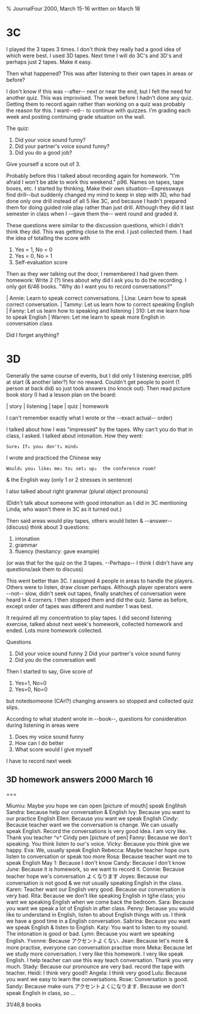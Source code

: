 % JournalFour 2000, March 15-16 written on March 18

# 3C

I played the 3 tapes 3 times. I don't think they really had a good idea of which were best. I used 3D tapes. Next time I will do 3C's and 3D's and perhaps just 2 tapes. Make it easy.

Then what happened? This was after listening to their own tapes in areas or before?

I don't know if this was --after-- next or near the end, but I felt the need for another quiz. This was improvised. The week before I hadn't done any quiz. Getting them to record again rather than working on a quiz was probably the reason for this. I want--ed-- to continue with quizzes. I'm grading each week and posting continuing grade situation on the wall.

The quiz: 

1. Did your voice sound funny?
2. Did your partner's voice sound funny?
3. Did you do a good job?

Give yourself a score out of 3.

Probably before this I talked about recording again for homework. "I'm afraid I won't be able to work this weekend." p96. Names on tapes, tape boxes, etc. I started by thinking, Make their own situation--Expressways find drill--but suddenly changed my mind to keep in step with 3D, who had done only one drill instead of all 5 like 3C, and because I hadn't prepared them for doing guided role play rather than just drill. Although they did it last semester in class when I --gave them the-- went round and graded it.

These questions were similar to the discussion questions, which I didn't think they did. This was getting close to the end. I just collected them. I had the idea of totalling the score with 

1. Yes = 1, No = 0
2. Yes = 0, No = 1
3. Self-evaluation score

Then as they wer talking out the door, I remembered I had given them homework: Write 2 (?) lines about why did I ask you to do the recording. I only got 6/46 books. "Why do I want you to record conversations?"

| Annie: Learn to speak correct conversations.
| Lina: Learn how to speak correct conversation.
| Tammy: Let us learn how to correct speaking English
| Fanny: Let us learn how to speaking and listening
| 310: Let me learn how to speak English
| Warren: Let me learn to speak more English in conversation class

Did I forget anything?

# 3D

Generally the same course of events, but I did only 1 listening exercise, p95 at start (& another later?) for no reward. Couldn't get people to point (1 person at back did) so just took answers (no knock out). Then read picture book story (I had a lesson plan on the board:

| story
| listening
| tape
| quiz
| homework

I can't remember exactly what I wrote or the --exact actual-- order)

I talked about how I was "impressed" by the tapes. Why can't you do that in class, I asked. I talked about intonation. How they went:

	Sure↓ If↓ you↓ don't↓ mind↓

I wrote and practiced the Chinese way

	Would↓ you↓ like↓ me↓ to↓ set↓ up↓  the conference room?

& the English way (only 1 or 2 stresses in sentence)

I also talked about right grammar (plural object pronouns)

(Didn't talk about someone with good intonation as I did in 3C mentioning Linda, who wasn't there in 3C as it turned out.)

Then said areas would play tapes, others would listen & --answer-- (discuss) think about 3 questions:

1. intonation
2. grammar
3. fluency (hesitancy: gave example)


(or was that for the quiz on the 3 tapes. --Perhaps-- I think I didn't have any questions/ask them to discuss)

This went better than 3C. I assigned 4 people in areas to handle the players. Others were to listen, draw closer perhaps. Although player operators were --not-- slow, didn't seek out tapes, finally snatches of conversation were heard in 4 corners. I then stopped them and did the quiz. Same as before, except order of tapes was different and number 1 was best.

It required all my concentration to play tapes. I did second listening exercise, talked about next week's homework, collected homework and ended. Lots more homework collected.

Questions

1. Did your voice sound funny
2  Did your partner's voice sound funny
3. Did you do the conversation well

Then I started to say, Give score of 

1. Yes=1, No=0
2. Yes=0, No=0

but notedsomeone (CArl?) changing answers so stopped and collected quiz slips.

According to what student wrote in --book--, questions for consideration during listening in areas were 

1. Does my voice sound funny
2. How can I do better
3. What score would I give myself

I have to record next week

## 3D homework answers 2000 March 16

===

Miumiu: Maybe you hope we can open [picture of mouth] speak Englihsh
Sandra: because help our conversation & English
Ivy: Because you want to our practice English
Ellen: Because you want we speak English
Cindy: Because teacher want we the conversation is change. We can usually speak English. Record the conversations is very good idea. I am vcry like. Thank you teacher ^v^ Cindy pen [picture of pen]
Fanny: Because we don't speaking. You think listen to our's voice.
Vicky: Because you think give we happy.
Eva: We, usually speak English
Rebecca: Maybe teacher hope ours listen to conversation or speak too more
Rosa: Because teacher want me to speak English
May 1: Because I don't know
Candy: Because I don't know
June: Because it is homework, so we want to record it.
Connie: Because teacher hope we's conversation よくなります
Joyes: Because our conversation is not good & we not usually speaking English in the class.
Karen: Teacher want our English very good. Because our conversation is very bad.
Rita: Because we don't like speaking English in tghe class; you want we speaking English when we come back the bedroom.
Sara: Because you want we speak a lot of English in after class.
Penny: Because you would like to understand in English, listen to about English things with us. I think we have a good time in a English conversation.
Sabrina: Because you want we speak English & listen to English.
Katy: You want to listen to my sound. The intonation is good or bad.
Lynn: Because you want we speaking English.
Yvonne: Because アクセントよくない.
Jean: Because let's more & more practise, everyone can conversation practise more
Meka: Because let we study more conversation. I very like this homework. I very like speak English. I help teacher can use this way teach conversation. Thank you very much.
Stady: Because our pronounce are very bad. record the tape with teacher.
Heidi: I think very good!!
Angela: I think very good
Lulu: Because you want we easy to learn the conversations.
Rose: Conversation is good.
Sandy: Because make ours アクセントよくになります. Because we don't speak English in class, so ... 

31/46,8 books

